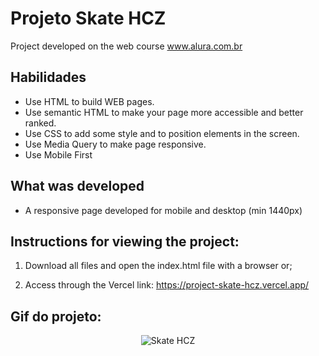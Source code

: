 # Projeto Skate HCZ
Project developed on the web course www.alura.com.br

## Habilidades

- Use HTML to build WEB pages.
- Use semantic HTML to make your page more accessible and better ranked.
- Use CSS to add some style and to position elements in the screen. 
- Use Media Query to make page responsive.
- Use Mobile First 


## What was developed

- A responsive page developed for mobile and desktop (min 1440px)

## Instructions for viewing the project:

1. Download all files and open the index.html file with a browser or;

2. Access through the Vercel link: https://project-skate-hcz.vercel.app/

## Gif do projeto:
<p align="center">
  <img  src="" alt="Skate HCZ"/>
</p>

